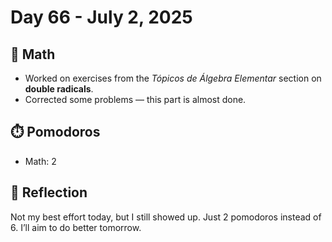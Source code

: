 # Day 66 - July 2, 2025

## 📘 Math
- Worked on exercises from the *Tópicos de Álgebra Elementar* section on **double radicals**.
- Corrected some problems — this part is almost done.

## ⏱️ Pomodoros
- Math: 2

## 💬 Reflection
Not my best effort today, but I still showed up. Just 2 pomodoros instead of 6. I’ll aim to do better tomorrow.
